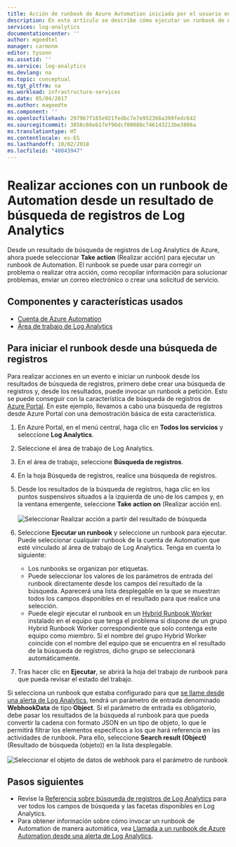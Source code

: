 ```yaml
---
title: Acción de runbook de Azure Automation iniciada por el usuario en Log Analytics | Microsoft Docs
description: En este artículo se describe cómo ejecutar un runbook de Automation desde un resultado de búsqueda de Log Analytics a petición.
services: log-analytics
documentationcenter: ''
author: mgoedtel
manager: carmonm
editor: tysonn
ms.assetid: ''
ms.service: log-analytics
ms.devlang: na
ms.topic: conceptual
ms.tgt_pltfrm: na
ms.workload: infrastructure-services
ms.date: 05/04/2017
ms.author: magoedte
ms.component: ''
ms.openlocfilehash: 297967f165e921fedbc7e7e952366a399fedc642
ms.sourcegitcommit: 3856c66eb17ef96dcf00880c746143213be3806a
ms.translationtype: HT
ms.contentlocale: es-ES
ms.lasthandoff: 10/02/2018
ms.locfileid: "48043947"
---
```

# <a name="take-action-with-an-automation-runbook-from-a-log-analytics-log-search-result"></a>Realizar acciones con un runbook de Automation desde un resultado de búsqueda de registros de Log Analytics

Desde un resultado de búsqueda de registros de Log Analytics de Azure, ahora puede seleccionar **Take action** (Realizar acción) para ejecutar un runbook de Automation.  El runbook se puede usar para corregir un problema o realizar otra acción, como recopilar información para solucionar problemas, enviar un correo electrónico o crear una solicitud de servicio. 

## <a name="components-and-features-used"></a>Componentes y características usados
* [Cuenta de Azure Automation](../automation/automation-offering-get-started.md)
* [Área de trabajo de Log Analytics](../log-analytics/log-analytics-overview.md)

## <a name="to-initiate-runbook-from-log-search"></a>Para iniciar el runbook desde una búsqueda de registros

Para realizar acciones en un evento e iniciar un runbook desde los resultados de búsqueda de registros, primero debe crear una búsqueda de registros y, desde los resultados, puede invocar un runbook a petición.  Esto se puede conseguir con la característica de búsqueda de registros de [Azure Portal](../log-analytics/log-analytics-log-search-new.md).  En este ejemplo, llevamos a cabo una búsqueda de registros desde Azure Portal con una demostración básica de esta característica.

1. En Azure Portal, en el menú central, haga clic en **Todos los servicios** y seleccione **Log Analytics**.  
2. Seleccione el área de trabajo de Log Analytics.
3. En el área de trabajo, seleccione **Búsqueda de registros**.  
4. En la hoja Búsqueda de registros, realice una búsqueda de registros.  
5. Desde los resultados de la búsqueda de registros, haga clic en los puntos suspensivos situados a la izquierda de uno de los campos y, en la ventana emergente, seleccione **Take action on** (Realizar acción en).<br><br> ![Seleccionar Realizar acción a partir del resultado de búsqueda](./media/log-analytics-log-search-takeaction/log-search-takeaction-menuoption.png) 
6. Seleccione **Ejecutar un runbook** y seleccione un runbook para ejecutar.  Puede seleccionar cualquier runbook de la cuenta de Automation que esté vinculado al área de trabajo de Log Analytics.  Tenga en cuenta lo siguiente:

    * Los runbooks se organizan por etiquetas.
    * Puede seleccionar los valores de los parámetros de entrada del runbook directamente desde los campos del resultado de la búsqueda.  Aparecerá una lista desplegable en la que se muestran todos los campos disponibles en el resultado para que realice una selección.  
    * Puede elegir ejecutar el runbook en un [Hybrid Runbook Worker](../automation/automation-hybrid-runbook-worker.md) instalado en el equipo que tenga el problema si dispone de un grupo Hybrid Runbook Worker correspondiente que solo contenga este equipo como miembro.  Si el nombre del grupo Hybrid Worker coincide con el nombre del equipo que se encuentra en el resultado de la búsqueda de registros, dicho grupo se seleccionará automáticamente.    

6. Tras hacer clic en **Ejecutar**, se abrirá la hoja del trabajo de runbook para que pueda revisar el estado del trabajo.   

Si selecciona un runbook que estaba configurado para que [se llame desde una alerta de Log Analytics](../automation/automation-invoke-runbook-from-omsla-alert.md), tendrá un parámetro de entrada denominado **WebhookData** de tipo **Object**.  Si el parámetro de entrada es obligatorio, debe pasar los resultados de la búsqueda al runbook para que pueda convertir la cadena con formato JSON en un tipo de objeto, lo que le permitirá filtrar los elementos específicos a los que hará referencia en las actividades de runbook.  Para ello, seleccione **Search result (Object)** (Resultado de búsqueda (objeto)) en la lista desplegable.<br><br> ![Seleccionar el objeto de datos de webhook para el parámetro de runbook](media/log-analytics-log-search-takeaction/select-runbook-and-properties.png)   
    
## <a name="next-steps"></a>Pasos siguientes

* Revise la [Referencia sobre búsqueda de registros de Log Analytics](log-analytics-search-reference.md) para ver todos los campos de búsqueda y las facetas disponibles en Log Analytics.
* Para obtener información sobre cómo invocar un runbook de Automation de manera automática, vea [Llamada a un runbook de Azure Automation desde una alerta de Log Analytics](../automation/automation-invoke-runbook-from-omsla-alert.md).  